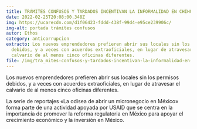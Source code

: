 ```yaml
---
title: TRÁMITES CONFUSOS Y TARDADOS INCENTIVAN LA INFORMALIDAD EN CHIHUAHUA
date: 2022-02-25T20:08:00.348Z
img: https://ucarecdn.com/d1f06423-fddd-438f-99d4-e95ce239906c/
img-alt: portada trámites confusos
autor: Ethos
category: anticorrupcion
extracto: Los nuevos emprendedores prefieren abrir sus locales sin los permisos
  debidos, y a veces con acuerdos extraoficiales, en lugar de atravesar el
  calvario de al menos cinco oficinas diferentes.
file: /img/tra_mites-confusos-y-tardados-incentivan-la-informalidad-en-chihuahua-.docx.pdf
---
```

<!--StartFragment-->

Los nuevos emprendedores prefieren abrir sus locales sin los permisos debidos, y a veces con acuerdos extraoficiales, en lugar de atravesar el calvario de al menos cinco oficinas diferentes.

La serie de reportajes «La odisea de abrir un micronegocio en México» forma parte de una actividad apoyada por USAID que se centra en la importancia de promover la reforma regulatoria en México para apoyar el crecimiento económico y la inversión en México.

<!--EndFragment-->